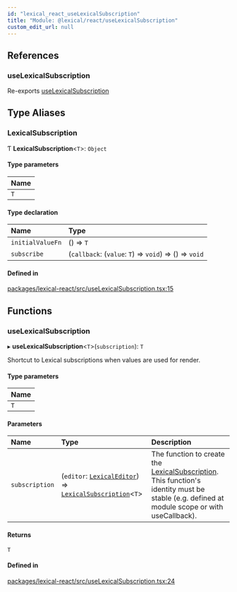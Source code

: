 ```yaml
---
id: "lexical_react_useLexicalSubscription"
title: "Module: @lexical/react/useLexicalSubscription"
custom_edit_url: null
---
```


## References

### useLexicalSubscription

Re-exports [useLexicalSubscription](lexical_react_useLexicalSubscription.md#uselexicalsubscription-1)

## Type Aliases

### LexicalSubscription

Ƭ **LexicalSubscription**\<`T`\>: `Object`

#### Type parameters

| Name |
| :------ |
| `T` |

#### Type declaration

| Name | Type |
| :------ | :------ |
| `initialValueFn` | () => `T` |
| `subscribe` | (`callback`: (`value`: `T`) => `void`) => () => `void` |

#### Defined in

[packages/lexical-react/src/useLexicalSubscription.tsx:15](https://github.com/facebook/lexical/tree/main/packages/lexical-react/src/useLexicalSubscription.tsx#L15)

## Functions

### useLexicalSubscription

▸ **useLexicalSubscription**\<`T`\>(`subscription`): `T`

Shortcut to Lexical subscriptions when values are used for render.

#### Type parameters

| Name |
| :------ |
| `T` |

#### Parameters

| Name | Type | Description |
| :------ | :------ | :------ |
| `subscription` | (`editor`: [`LexicalEditor`](../classes/lexical.LexicalEditor.md)) => [`LexicalSubscription`](lexical_react_useLexicalSubscription.md#lexicalsubscription)\<`T`\> | The function to create the [LexicalSubscription](lexical_react_useLexicalSubscription.md#lexicalsubscription). This function's identity must be stable (e.g. defined at module scope or with useCallback). |

#### Returns

`T`

#### Defined in

[packages/lexical-react/src/useLexicalSubscription.tsx:24](https://github.com/facebook/lexical/tree/main/packages/lexical-react/src/useLexicalSubscription.tsx#L24)
